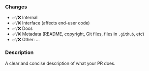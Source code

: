 ### Changes
- ✅/❌ Internal
- ✅/❌ Interface (affects end-user code) 
- ✅/❌ Docs
- ✅/❌ Metadata (README, copyright, Git files, files in `.github`, etc)
- ✅/❌ Other: ...
### Description
A clear and concise description of what your PR does.
